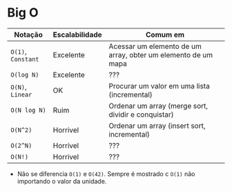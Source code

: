 # Big O

| Notação | Escalabilidade | Comum em |
|---|---|---|
| `O(1)`, `Constant` | Excelente | Acessar um elemento de um array, obter um elemento de um mapa |
| `O(log N)`| Excelente | ??? |
| `O(N)`, `Linear`| OK | Procurar um valor em uma lista (incremental) |
| `O(N log N)`| Ruim | Ordenar um array (merge sort, dividir e conquistar) |
| `O(N^2)`| Horrivel | Ordenar um array (insert sort, incremental) |
| `O(2^N)`| Horrivel | ??? |
| `O(N!)`| Horrivel | ??? |

* Não se diferencia `O(1)` e `O(42)`. Sempre é mostrado c `O(1)` não importando o valor da unidade. 